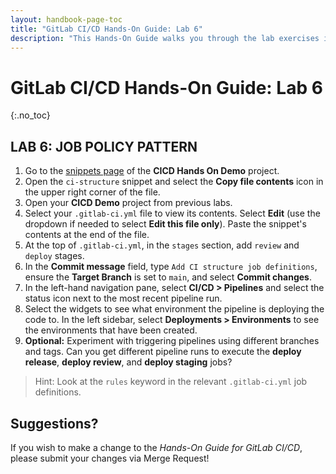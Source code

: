 ```yaml
---
layout: handbook-page-toc
title: "GitLab CI/CD Hands-On Guide: Lab 6"
description: "This Hands-On Guide walks you through the lab exercises in the GitLab CI/CD course."
---
```

# GitLab CI/CD Hands-On Guide: Lab 6
{:.no_toc}

## LAB 6: JOB POLICY PATTERN

1. Go to the [snippets page](https://ilt.gitlabtraining.cloud/professional-services-classes/gitlab-ci-cd/gitlab-cicd-hands-on-demo/-/snippets) of the **CICD Hands On Demo** project.
1. Open the `ci-structure` snippet and select the **Copy file contents** icon in the upper right corner of the file.
1. Open your **CICD Demo** project from previous labs.
1. Select your `.gitlab-ci.yml` file to view its contents. Select **Edit** (use the dropdown if needed to select **Edit this file only**). Paste the snippet's contents at the end of the file.
1. At the top of `.gitlab-ci.yml`, in the `stages` section, add `review` and `deploy` stages.
1. In the **Commit message** field, type `Add CI structure job definitions`, ensure the **Target Branch** is set to `main`, and select **Commit changes**.
1. In the left-hand navigation pane, select **CI/CD > Pipelines** and select the status icon next to the most recent pipeline run.
1. Select the widgets to see what environment the pipeline is deploying the code to. In the left sidebar, select **Deployments > Environments** to see the environments that have been created. 
1. **Optional:** Experiment with triggering pipelines using different branches and tags. Can you get different pipeline runs to execute the **deploy release**, **deploy review**, and **deploy staging** jobs?
> Hint: Look at the `rules` keyword in the relevant `.gitlab-ci.yml` job definitions.

## Suggestions?

If you wish to make a change to the *Hands-On Guide for GitLab CI/CD*, please submit your changes via Merge Request!
